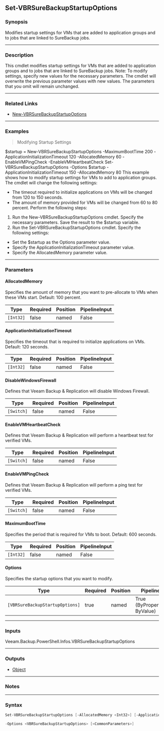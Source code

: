 Set-VBRSureBackupStartupOptions
-------------------------------

### Synopsis
Modifies startup settings for VMs that are added to application groups and to jobs that are linked to SureBackup jobs.

---

### Description

This cmdlet modifies startup settings for VMs that are added to application groups and to jobs that are linked to SureBackup jobs.
Note: To modify settings, specify new values for the necessary parameters. The cmdlet will overwrite the previous parameter values with new values. The parameters that you omit will remain unchanged.

---

### Related Links
* [New-VBRSureBackupStartupOptions](New-VBRSureBackupStartupOptions)

---

### Examples
> Modifying Startup Settings

$startup = New-VBRSureBackupStartupOptions -MaximumBootTime 200 -ApplicationInitializationTimeout 120 -AllocatedMemory 60 -EnableVMPingCheck -EnableVMHeartbeatCheck
Set-VBRSureBackupStartupOptions -Options $startup -ApplicationInitializationTimeout 150 -AllocatedMemory 80
This example shows how to modify startup settings for VMs to add to application groups. The cmdlet will change the following settings:
- The timeout required to initialize applications on VMs will be changed from 120 to 150 seconds.
- The amount of memory provided for VMs will be changed from 60 to 80 percent.
Perform the following steps:
1. Run the New-VBRSureBackupStartupOptions cmdlet. Specify the necessary parameters. Save the result to the $startup variable.
2. Run the Set-VBRSureBackupStartupOptions cmdlet. Specify the following settings:
- Set the $startup as the Options parameter value.
- Specify the ApplicationInitializationTimeout parameter value.
- Specify the AllocatedMemory parameter value.

---

### Parameters
#### **AllocatedMemory**
Specifies the amount of memory that you want to pre-allocate to VMs when these VMs start.
Default: 100 percent.

|Type     |Required|Position|PipelineInput|
|---------|--------|--------|-------------|
|`[Int32]`|false   |named   |False        |

#### **ApplicationInitializationTimeout**
Specifies the timeout that is required to initialize applications on VMs.
Default: 120 seconds.

|Type     |Required|Position|PipelineInput|
|---------|--------|--------|-------------|
|`[Int32]`|false   |named   |False        |

#### **DisableWindowsFirewall**
Defines that Veeam Backup & Replication will disable Windows Firewall.

|Type      |Required|Position|PipelineInput|
|----------|--------|--------|-------------|
|`[Switch]`|false   |named   |False        |

#### **EnableVMHeartbeatCheck**
Defines that Veeam Backup & Replication will perform a heartbeat test for verified VMs.

|Type      |Required|Position|PipelineInput|
|----------|--------|--------|-------------|
|`[Switch]`|false   |named   |False        |

#### **EnableVMPingCheck**
Defines that Veeam Backup & Replication will perform a ping test for verified VMs.

|Type      |Required|Position|PipelineInput|
|----------|--------|--------|-------------|
|`[Switch]`|false   |named   |False        |

#### **MaximumBootTime**
Specifies the period that is required for VMs to boot.
Default: 600 seconds.

|Type     |Required|Position|PipelineInput|
|---------|--------|--------|-------------|
|`[Int32]`|false   |named   |False        |

#### **Options**
Specifies the startup options that you want to modify.

|Type                           |Required|Position|PipelineInput                 |
|-------------------------------|--------|--------|------------------------------|
|`[VBRSureBackupStartupOptions]`|true    |named   |True (ByPropertyName, ByValue)|

---

### Inputs
Veeam.Backup.PowerShell.Infos.VBRSureBackupStartupOptions

---

### Outputs
* [Object](https://learn.microsoft.com/en-us/dotnet/api/System.Object)

---

### Notes

---

### Syntax
```PowerShell
Set-VBRSureBackupStartupOptions [-AllocatedMemory <Int32>] [-ApplicationInitializationTimeout <Int32>] [-DisableWindowsFirewall] [-EnableVMHeartbeatCheck] [-EnableVMPingCheck] [-MaximumBootTime <Int32>] 
```
```PowerShell
-Options <VBRSureBackupStartupOptions> [<CommonParameters>]
```
